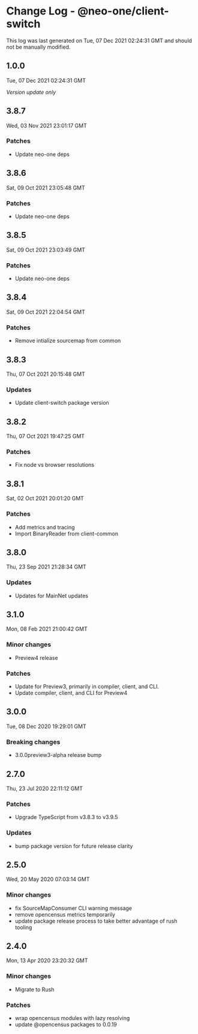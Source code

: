 # Change Log - @neo-one/client-switch

This log was last generated on Tue, 07 Dec 2021 02:24:31 GMT and should not be manually modified.

## 1.0.0
Tue, 07 Dec 2021 02:24:31 GMT

*Version update only*

## 3.8.7
Wed, 03 Nov 2021 23:01:17 GMT

### Patches

- Update neo-one deps

## 3.8.6
Sat, 09 Oct 2021 23:05:48 GMT

### Patches

- Update neo-one deps

## 3.8.5
Sat, 09 Oct 2021 23:03:49 GMT

### Patches

- Update neo-one deps

## 3.8.4
Sat, 09 Oct 2021 22:04:54 GMT

### Patches

- Remove intialize sourcemap from common

## 3.8.3
Thu, 07 Oct 2021 20:15:48 GMT

### Updates

- Update client-switch package version

## 3.8.2
Thu, 07 Oct 2021 19:47:25 GMT

### Patches

- Fix node vs browser resolutions

## 3.8.1
Sat, 02 Oct 2021 20:01:20 GMT

### Patches

- Add metrics and tracing
- Import BinaryReader from client-common

## 3.8.0
Thu, 23 Sep 2021 21:28:34 GMT

### Updates

- Updates for MainNet updates

## 3.1.0
Mon, 08 Feb 2021 21:00:42 GMT

### Minor changes

- Preview4 release

### Patches

- Update for Preview3, primarily in compiler, client, and CLI.
- Update compiler, client, and CLI for Preview4

## 3.0.0
Tue, 08 Dec 2020 19:29:01 GMT

### Breaking changes

- 3.0.0preview3-alpha release bump

## 2.7.0
Thu, 23 Jul 2020 22:11:12 GMT

### Patches

- Upgrade TypeScript from v3.8.3 to v3.9.5

### Updates

- bump package version for future release clarity

## 2.5.0
Wed, 20 May 2020 07:03:14 GMT

### Minor changes

- fix SourceMapConsumer CLI warning message
- remove opencensus metrics temporarily
- update package release process to take better advantage of rush tooling

## 2.4.0
Mon, 13 Apr 2020 23:20:32 GMT

### Minor changes

- Migrate to Rush

### Patches

- wrap opencensus modules with lazy resolving
- update @opencensus packages to 0.0.19

